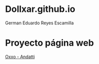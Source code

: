# Dollxar.github.io
German Eduardo Reyes Escamilla 

# Proyecto página web
[Oxxo - Andatti](https://oxxoandatti.com/)













